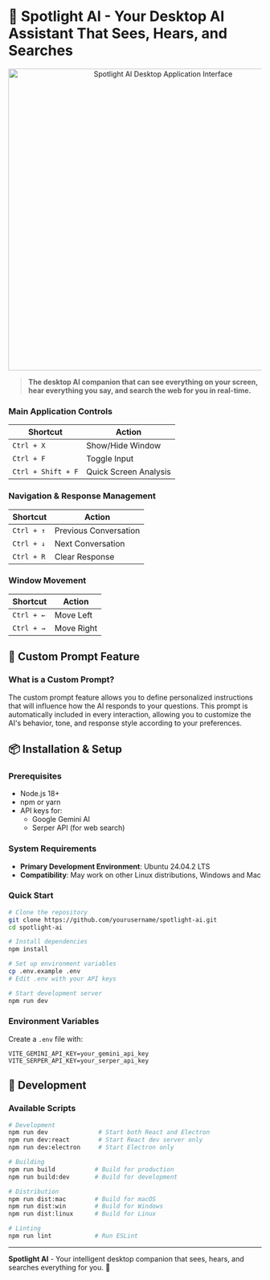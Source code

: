 # 🎯 Spotlight AI - Your Desktop AI Assistant That Sees, Hears, and Searches

<div align="center">
  <img src="app-photo.png" alt="Spotlight AI Desktop Application Interface" width="600" />
</div>

> **The desktop AI companion that can see everything on your screen, hear everything you say, and search the web for you in real-time.**

### **Main Application Controls**
| Shortcut | Action |
|----------|--------|
| `Ctrl + X` | Show/Hide Window |
| `Ctrl + F` | Toggle Input |
| `Ctrl + Shift + F` | Quick Screen Analysis |

### **Navigation & Response Management**
| Shortcut | Action |
|----------|--------|
| `Ctrl + ↑` | Previous Conversation |
| `Ctrl + ↓` | Next Conversation |
| `Ctrl + R` | Clear Response |

### **Window Movement**
| Shortcut | Action |
|----------|--------|
| `Ctrl + ←` | Move Left |
| `Ctrl + →` | Move Right |


## 🎨 Custom Prompt Feature

### **What is a Custom Prompt?**
The custom prompt feature allows you to define personalized instructions that will influence how the AI responds to your questions. This prompt is automatically included in every interaction, allowing you to customize the AI's behavior, tone, and response style according to your preferences.

## 📦 Installation & Setup

### Prerequisites
- Node.js 18+ 
- npm or yarn
- API keys for:
  - Google Gemini AI
  - Serper API (for web search)

### System Requirements
- **Primary Development Environment**: Ubuntu 24.04.2 LTS
- **Compatibility**: May work on other Linux distributions, Windows and Mac

### Quick Start

```bash
# Clone the repository
git clone https://github.com/yourusername/spotlight-ai.git
cd spotlight-ai

# Install dependencies
npm install

# Set up environment variables
cp .env.example .env
# Edit .env with your API keys

# Start development server
npm run dev
```

### Environment Variables

Create a `.env` file with:

```env
VITE_GEMINI_API_KEY=your_gemini_api_key
VITE_SERPER_API_KEY=your_serper_api_key
```

## 🔧 Development

### Available Scripts

```bash
# Development
npm run dev              # Start both React and Electron
npm run dev:react        # Start React dev server only
npm run dev:electron     # Start Electron only

# Building
npm run build           # Build for production
npm run build:dev       # Build for development

# Distribution
npm run dist:mac        # Build for macOS
npm run dist:win        # Build for Windows
npm run dist:linux      # Build for Linux

# Linting
npm run lint            # Run ESLint
```

---

**Spotlight AI** - Your intelligent desktop companion that sees, hears, and searches everything for you. 🚀

